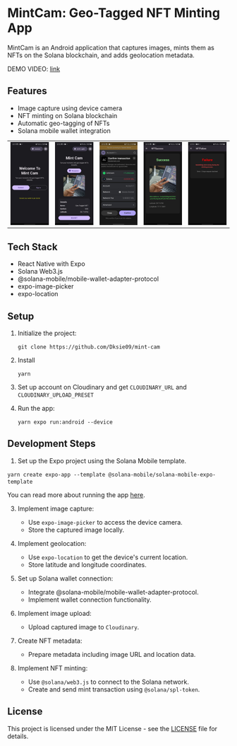 # MintCam: Geo-Tagged NFT Minting App

MintCam is an Android application that captures images, mints them as NFTs on the Solana blockchain, and adds geolocation metadata.

DEMO VIDEO: [link](https://www.loom.com/share/7f087ddf80ef4f7e9ff6b4d86e602f81?sid=f1173a1b-f908-450a-ae11-ef3b94afae6b)

## Features

- Image capture using device camera
- NFT minting on Solana blockchain
- Automatic geo-tagging of NFTs
- Solana mobile wallet integration

<table>
  <tr>
  <td align="center">
      <img src="./screenshots/screenshot-000.jpeg" alt="MintCam Screenshot 0" width=300 />
    </td>
    <td align="center">
      <img src="./screenshots/screenshot-010.jpeg" alt="MintCam Screenshot 1" width=300 />
    </td>
    <td align="center">
      <img src="./screenshots/screenshot-011.jpeg" alt="MintCam Screenshot 2" width=300 />
    </td>
    <td align="center">
      <img src="./screenshots/screenshot-013.jpeg" alt="MintCam Screenshot 3" width=300 />
    </td>
    <td align="center">
      <img src="./screenshots/screenshot-014.jpeg" alt="MintCam Screenshot 4" width=300 />
    </td>
  </tr>
</table>

## Tech Stack

- React Native with Expo
- Solana Web3.js
- @solana-mobile/mobile-wallet-adapter-protocol
- expo-image-picker
- expo-location

## Setup

1. Initialize the project:

   ```
   git clone https://github.com/Dksie09/mint-cam
   ```

2. Install

   ```
   yarn
   ```

3. Set up account on Cloudinary and get `CLOUDINARY_URL` and `CLOUDINARY_UPLOAD_PRESET`

4. Run the app:
   ```
   yarn expo run:android --device
   ```

## Development Steps

1. Set up the Expo project using the Solana Mobile template.

```
yarn create expo-app --template @solana-mobile/solana-mobile-expo-template
```

You can read more about running the app [here](https://docs.solanamobile.com/react-native/expo#running-the-app).

3. Implement image capture:

   - Use `expo-image-picker` to access the device camera.
   - Store the captured image locally.

4. Implement geolocation:

   - Use `expo-location` to get the device's current location.
   - Store latitude and longitude coordinates.

5. Set up Solana wallet connection:

   - Integrate @solana-mobile/mobile-wallet-adapter-protocol.
   - Implement wallet connection functionality.

6. Implement image upload:

   - Upload captured image to `Cloudinary`.

7. Create NFT metadata:

   - Prepare metadata including image URL and location data.

8. Implement NFT minting:
   - Use `@solana/web3.js` to connect to the Solana network.
   - Create and send mint transaction using `@solana/spl-token`.

## License

This project is licensed under the MIT License - see the [LICENSE](LICENSE) file for details.
